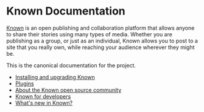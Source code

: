 # Known Documentation

[Known](https://withknown.com)  is an open publishing and collaboration platform that allows anyone to share their stories using many types of media. Whether you are publishing as a group, or just as an individual, Known allows you to post to a site that you really own, while reaching your audience wherever they might be.

This is the canonical documentation for the project.

* [Installing and upgrading Known](install/index.md)
* [Plugins](plugins/index.md)
* [About the Known open source community](community/index.md)
* [Known for developers](developers/index.md)
* [What's new in Known?](changelog.md)